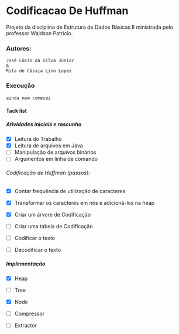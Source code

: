 # Codificacao De Huffman

Projeto da disciplina de Estrutura de Dados Básicas II ministrada pelo professor Waldson Patrício.

### Autores:
	José Lúcio da Silva Júnior
	&
	Rita de Cássia Lino Lopes

### Execução
```
ainda nem comecei 
```

#### Tack list
##### Atividades iniciais e rascunho
- [x] Leitura do Trabalho
- [x] Leitura de arquivos em Java
- [ ] Manipulação de arquivos binários 
- [ ] Argumentos em linha de comando 
###### Codificação de Huffman (passos):
- [x] Contar frequência de utilização de caracteres
- [x] Transformar os caracteres em nós e adicioná-los na heap
- [x] Criar um árvore de Codificação
- [ ] Criar uma tabela de Codificação
- [ ] Codificar o texto
- [ ] Decodificar o texto


##### Implementação 
- [x] Heap  
- [ ] Tree 
- [x] Node
- [ ] Compressor
- [ ] Extractor

